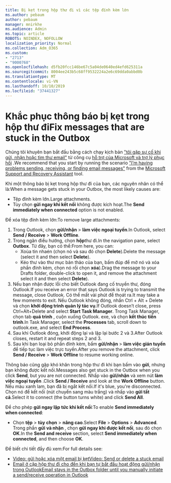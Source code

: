 ```yaml
---
title: Bị kẹt trong hộp thư đi vì các tệp đính kèm lớn
ms.author: pebaum
author: pebaum
manager: mnirkhe
ms.audience: Admin
ms.topic: article
ROBOTS: NOINDEX, NOFOLLOW
localization_priority: Normal
ms.collection: Adm_O365
ms.custom:
- "2713"
- "9000768"
ms.openlocfilehash: d5fb20fcc146be67c5a04de0640ed4efd625311a
ms.sourcegitcommit: 8004ee243b5c68ff9532224a2e6c69dda0abbd0b
ms.translationtype: MT
ms.contentlocale: vi-VN
ms.lasthandoff: 10/10/2019
ms.locfileid: "37441327"
---
```

# <a name="fix-messages-that-are-stuck-in-the-outbox"></a><span data-ttu-id="6e490-102">Khắc phục thông báo bị kẹt trong hộp thư đi</span><span class="sxs-lookup"><span data-stu-id="6e490-102">Fix messages that are stuck in the Outbox</span></span>

<span data-ttu-id="6e490-103">Chúng tôi khuyên bạn bắt đầu bằng cách chạy kịch bản ["tôi gặp sự cố khi gửi, nhận hoặc tìm thư email"](https://aka.ms/SaRA-OutlookSendReceive) từ công cụ [hỗ trợ của Microsoft và trợ lý phục hồi](https://diagnostics.office.com/#/) .</span><span class="sxs-lookup"><span data-stu-id="6e490-103">We recommend that you start by running the scenario ["I’m having problems sending, receiving, or finding email messages"](https://aka.ms/SaRA-OutlookSendReceive) from the [Microsoft Support and Recovery Assistant](https://diagnostics.office.com/#/) tool.</span></span>

<span data-ttu-id="6e490-104">Khi một thông báo bị kẹt trong hộp thư đi của bạn, các nguyên nhân có thể là:</span><span class="sxs-lookup"><span data-stu-id="6e490-104">When a message gets stuck in your Outbox, the most likely causes are:</span></span>
- <span data-ttu-id="6e490-105">Tệp đính kèm lớn.</span><span class="sxs-lookup"><span data-stu-id="6e490-105">Large attachments.</span></span>
- <span data-ttu-id="6e490-106">Tùy chọn **gửi ngay khi kết nối** không được kích hoạt.</span><span class="sxs-lookup"><span data-stu-id="6e490-106">The **Send immediately when connected** option is not enabled.</span></span>

<span data-ttu-id="6e490-107">Để xóa tệp đính kèm lớn:</span><span class="sxs-lookup"><span data-stu-id="6e490-107">To remove large attachments:</span></span> 

1. <span data-ttu-id="6e490-108">Trong Outlook, chọn **gửi/nhận** > **làm việc ngoại tuyến**.</span><span class="sxs-lookup"><span data-stu-id="6e490-108">In Outlook, select **Send / Receive** > **Work Offline**.</span></span> 
2. <span data-ttu-id="6e490-109">Trong ngăn điều hướng, chọn **hộp**thư đi.</span><span class="sxs-lookup"><span data-stu-id="6e490-109">In the navigation pane, select **Outbox**.</span></span> <span data-ttu-id="6e490-110">Từ đây, bạn có thể:</span><span class="sxs-lookup"><span data-stu-id="6e490-110">From here, you can:</span></span> 
    - <span data-ttu-id="6e490-111">Xoùa tin nhaén (chọn nó và sau đó chọn **Delete**).</span><span class="sxs-lookup"><span data-stu-id="6e490-111">Delete the message (select it and then select **Delete**).</span></span>
    - <span data-ttu-id="6e490-112">Kéo thư vào thư mục bản thảo của bạn, bấm đúp để mở nó và xóa phần đính kèm, chọn nó rồi chọn **xóa**).</span><span class="sxs-lookup"><span data-stu-id="6e490-112">Drag the message to your Drafts folder, double-click to open it, and remove the attachment select it and then select **Delete**).</span></span>
3. <span data-ttu-id="6e490-113">Nếu bạn nhận được lỗi cho biết Outlook đang cố truyền thư, đóng Outlook.</span><span class="sxs-lookup"><span data-stu-id="6e490-113">If you receive an error that says Outlook is trying to transmit the message, close Outlook.</span></span> <span data-ttu-id="6e490-114">Có thể mất vài phút để thoát ra.</span><span class="sxs-lookup"><span data-stu-id="6e490-114">It may take a few moments to exit.</span></span> <span data-ttu-id="6e490-115">Nếu Outlook không đóng, nhấn Ctrl + Alt + Delete và chọn **khởi động trình quản lý tác vụ**.</span><span class="sxs-lookup"><span data-stu-id="6e490-115">If Outlook doesn’t close, press Ctrl+Alt+Delete and select **Start Task Manager**.</span></span> <span data-ttu-id="6e490-116">Trong Task Manager, chọn tab **quá trình** , cuộn xuống Outlook. exe, và chọn **kết thúc tiến trình**.</span><span class="sxs-lookup"><span data-stu-id="6e490-116">In Task Manager, select the **Processes** tab, scroll down to outlook.exe, and select **End Process**.</span></span>
4. <span data-ttu-id="6e490-117">Sau khi Outlook đóng, khởi động lại và lặp lại bước 2 và 3.</span><span class="sxs-lookup"><span data-stu-id="6e490-117">After Outlook closes, restart it and repeat steps 2 and 3.</span></span> 
5. <span data-ttu-id="6e490-118">Sau khi bạn loại bỏ phần đính kèm, bấm **gửi/nhận** > **làm việc gián tuyến** để tiếp tục làm việc trực tuyến.</span><span class="sxs-lookup"><span data-stu-id="6e490-118">After you remove the attachment, click **Send / Receive** > **Work Offline** to resume working online.</span></span> 

<span data-ttu-id="6e490-119">Thông báo cũng gặp khó khăn trong hộp thư đi khi bạn bấm vào **gửi**, nhưng bạn không được kết nối.</span><span class="sxs-lookup"><span data-stu-id="6e490-119">Messages also get stuck in the Outbox when you click **Send**, but you are not connected.</span></span> <span data-ttu-id="6e490-120">Nhấp vào **gửi/nhận** và xem nút **làm việc ngoại tuyến** .</span><span class="sxs-lookup"><span data-stu-id="6e490-120">Click **Send / Receive** and look at the **Work Offline** button.</span></span> <span data-ttu-id="6e490-121">Nếu màu xanh lam, bạn đã bị ngắt kết nối.</span><span class="sxs-lookup"><span data-stu-id="6e490-121">If it's blue, you're disconnected.</span></span> <span data-ttu-id="6e490-122">Chọn nó để kết nối (nút chuyển sang màu trắng) và nhấp vào **gửi tất cả**.</span><span class="sxs-lookup"><span data-stu-id="6e490-122">Select it to connect (the button turns white) and click **Send All**.</span></span>
 
<span data-ttu-id="6e490-123">Để cho phép **gửi ngay lập tức khi kết nối**:</span><span class="sxs-lookup"><span data-stu-id="6e490-123">To enable **Send immediately when connected**:</span></span>
 
- <span data-ttu-id="6e490-124">Chọn **tệp** > **tùy chọn** >  **nâng cao**.</span><span class="sxs-lookup"><span data-stu-id="6e490-124">Select **File** > **Options** >  **Advanced**.</span></span>
<span data-ttu-id="6e490-125">Trong phần **gửi và nhận** , chọn **gửi ngay khi được kết nối**, sau đó chọn **OK**.</span><span class="sxs-lookup"><span data-stu-id="6e490-125">In the **Send and receive** section, select **Send immediately when connected**, and then choose **OK**.</span></span>
 
<span data-ttu-id="6e490-126">Để biết chi tiết đầy đủ xem:</span><span class="sxs-lookup"><span data-stu-id="6e490-126">For full details see:</span></span>
- [<span data-ttu-id="6e490-127">Video: gửi hoặc xóa một email bị kẹt</span><span class="sxs-lookup"><span data-stu-id="6e490-127">Video: Send or delete a stuck email</span></span>](https://support.office.com/article/Video-Send-or-delete-an-email-stuck-in-your-outbox-26d5d34a-4e5f-444a-a9e8-44db04a94dec) 
- [<span data-ttu-id="6e490-128">Email ở cặp hộp thư đi cho đến khi bạn tự bắt đầu hoạt động gửi/nhận trong Outlook</span><span class="sxs-lookup"><span data-stu-id="6e490-128">Email stays in the Outbox folder until you manually initiate a send/receive operation in Outlook</span></span>](https://support.microsoft.com/help/2797572/email-stays-in-the-outbox-folder-until-you-manually-initiate-a-send-re)
